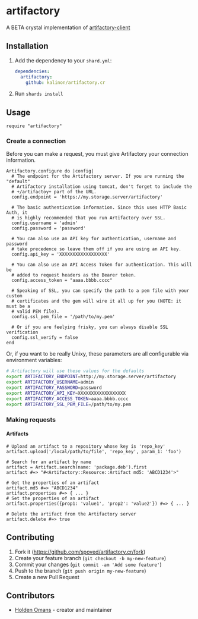 # artifactory

A BETA crystal implementation of [artifactory-client](https://github.com/chef/artifactory-client)

## Installation

1. Add the dependency to your `shard.yml`:

   ```yaml
   dependencies:
     artifactory:
       github: kalinon/artifactory.cr
   ```

2. Run `shards install`

## Usage

```crystal
require "artifactory"
```

### Create a connection

Before you can make a request, you must give Artifactory your connection information.

```crystal
Artifactory.configure do |config|
  # The endpoint for the Artifactory server. If you are running the "default"
  # Artifactory installation using tomcat, don't forget to include the
  # +/artifactoy+ part of the URL.
  config.endpoint = 'https://my.storage.server/artifactory'

  # The basic authentication information. Since this uses HTTP Basic Auth, it
  # is highly recommended that you run Artifactory over SSL.
  config.username = 'admin'
  config.password = 'password'

  # You can also use an API key for authentication, username and password
  # take precedence so leave them off if you are using an API key.
  config.api_key = 'XXXXXXXXXXXXXXXXXX'

  # You can also use an API Access Token for authentication. This will be 
  # added to request headers as the Bearer token.
  config.access_token = "aaaa.bbbb.cccc"

  # Speaking of SSL, you can specify the path to a pem file with your custom
  # certificates and the gem will wire it all up for you (NOTE: it must be a
  # valid PEM file).
  config.ssl_pem_file = '/path/to/my.pem'

  # Or if you are feelying frisky, you can always disable SSL verification
  config.ssl_verify = false
end
```

Or, if you want to be really Unixy, these parameters are all configurable via environment variables:

```bash
# Artifactory will use these values for the defaults
export ARTIFACTORY_ENDPOINT=http://my.storage.server/artifactory
export ARTIFACTORY_USERNAME=admin
export ARTIFACTORY_PASSWORD=password
export ARTIFACTORY_API_KEY=XXXXXXXXXXXXXXXXXX
export ARTIFACTORY_ACCESS_TOKEN=aaaa.bbbb.cccc
export ARTIFACTORY_SSL_PEM_FILE=/path/to/my.pem
```

### Making requests

#### Artifacts

```crystal
# Upload an artifact to a repository whose key is 'repo_key'
artifact.upload('/local/path/to/file', 'repo_key', param_1: 'foo')

# Search for an artifact by name
artifact = Artifact.search(name: 'package.deb').first
artifact #=> "#<Artifactory::Resource::Artifact md5: 'ABCD1234'>"

# Get the properties of an artifact
artifact.md5 #=> "ABCD1234"
artifact.properties #=> { ... }
# Set the properties of an artifact
artifact.properties({prop1: 'value1', 'prop2': 'value2'}) #=> { ... }

# Delete the artifact from the Artifactory server
artifact.delete #=> true
```

## Contributing

1. Fork it (<https://github.com/spoved/artifactory.cr/fork>)
2. Create your feature branch (`git checkout -b my-new-feature`)
3. Commit your changes (`git commit -am 'Add some feature'`)
4. Push to the branch (`git push origin my-new-feature`)
5. Create a new Pull Request

## Contributors

- [Holden Omans](https://github.com/kalinon) - creator and maintainer
